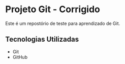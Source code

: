 # Projeto Git - Corrigido

Este é um repostório de teste para aprendizado de Git.

## Tecnologias Utilizadas

- Git
- GitHub